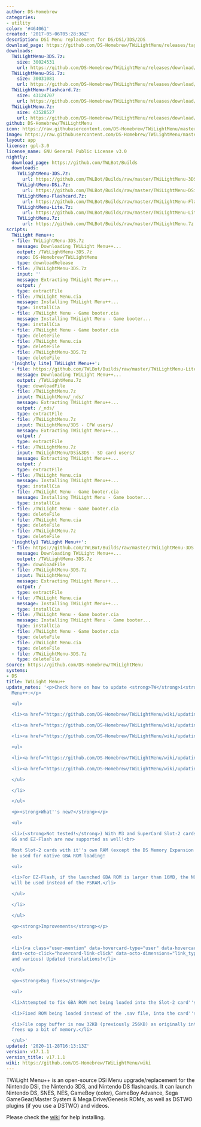 ```yaml
---
author: DS-Homebrew
categories:
- utility
color: '#464061'
created: '2017-05-06T05:28:36Z'
description: DSi Menu replacement for DS/DSi/3DS/2DS
download_page: https://github.com/DS-Homebrew/TWiLightMenu/releases/tag/v17.1.1
downloads:
  TWiLightMenu-3DS.7z:
    size: 30024531
    url: https://github.com/DS-Homebrew/TWiLightMenu/releases/download/v17.1.1/TWiLightMenu-3DS.7z
  TWiLightMenu-DSi.7z:
    size: 30031081
    url: https://github.com/DS-Homebrew/TWiLightMenu/releases/download/v17.1.1/TWiLightMenu-DSi.7z
  TWiLightMenu-Flashcard.7z:
    size: 43124707
    url: https://github.com/DS-Homebrew/TWiLightMenu/releases/download/v17.1.1/TWiLightMenu-Flashcard.7z
  TWiLightMenu.7z:
    size: 43528527
    url: https://github.com/DS-Homebrew/TWiLightMenu/releases/download/v17.1.1/TWiLightMenu.7z
github: DS-Homebrew/TWiLightMenu
icon: https://raw.githubusercontent.com/DS-Homebrew/TWiLightMenu/master/booter/Twilight%2B%2B-animated%20icon-fix.gif
image: https://raw.githubusercontent.com/DS-Homebrew/TWiLightMenu/master/logo.png
layout: app
license: gpl-3.0
license_name: GNU General Public License v3.0
nightly:
  download_page: https://github.com/TWLBot/Builds
  downloads:
    TWiLightMenu-3DS.7z:
      url: https://github.com/TWLBot/Builds/raw/master/TWiLightMenu-3DS.7z
    TWiLightMenu-DSi.7z:
      url: https://github.com/TWLBot/Builds/raw/master/TWiLightMenu-DSi.7z
    TWiLightMenu-Flashcard.7z:
      url: https://github.com/TWLBot/Builds/raw/master/TWiLightMenu-Flashcard.7z
    TWiLightMenu-Lite.7z:
      url: https://github.com/TWLBot/Builds/raw/master/TWiLightMenu-Lite.7z
    TWiLightMenu.7z:
      url: https://github.com/TWLBot/Builds/raw/master/TWiLightMenu.7z
scripts:
  TWiLight Menu++:
  - file: TWiLightMenu-3DS.7z
    message: Downloading TWiLight Menu++...
    output: /TWiLightMenu-3DS.7z
    repo: DS-Homebrew/TWiLightMenu
    type: downloadRelease
  - file: /TWiLightMenu-3DS.7z
    input: ''
    message: Extracting TWiLight Menu++...
    output: /
    type: extractFile
  - file: /TWiLight Menu.cia
    message: Installing TWiLight Menu++...
    type: installCia
  - file: /TWiLight Menu - Game booter.cia
    message: Installing TWiLight Menu - Game booter...
    type: installCia
  - file: /TWiLight Menu - Game booter.cia
    type: deleteFile
  - file: /TWiLight Menu.cia
    type: deleteFile
  - file: /TWiLightMenu-3DS.7z
    type: deleteFile
  '[nightly lite] TWiLight Menu++':
  - file: https://github.com/TWLBot/Builds/raw/master/TWiLightMenu-Lite.7z
    message: Downloading TWiLight Menu++...
    output: /TWiLightMenu.7z
    type: downloadFile
  - file: /TWiLightMenu.7z
    input: TWiLightMenu/_nds/
    message: Extracting TWiLight Menu++...
    output: /_nds/
    type: extractFile
  - file: /TWiLightMenu.7z
    input: TWiLightMenu/3DS - CFW users/
    message: Extracting TWiLight Menu++...
    output: /
    type: extractFile
  - file: /TWiLightMenu.7z
    input: TWiLightMenu/DSi&3DS - SD card users/
    message: Extracting TWiLight Menu++...
    output: /
    type: extractFile
  - file: /TWiLight Menu.cia
    message: Installing TWiLight Menu++...
    type: installCia
  - file: /TWiLight Menu - Game booter.cia
    message: Installing TWiLight Menu - Game booter...
    type: installCia
  - file: /TWiLight Menu - Game booter.cia
    type: deleteFile
  - file: /TWiLight Menu.cia
    type: deleteFile
  - file: /TWiLightMenu.7z
    type: deleteFile
  '[nightly] TWiLight Menu++':
  - file: https://github.com/TWLBot/Builds/raw/master/TWiLightMenu-3DS.7z
    message: Downloading TWiLight Menu++...
    output: /TWiLightMenu-3DS.7z
    type: downloadFile
  - file: /TWiLightMenu-3DS.7z
    input: TWiLightMenu/
    message: Extracting TWiLight Menu++...
    output: /
    type: extractFile
  - file: /TWiLight Menu.cia
    message: Installing TWiLight Menu++...
    type: installCia
  - file: /TWiLight Menu - Game booter.cia
    message: Installing TWiLight Menu - Game booter...
    type: installCia
  - file: /TWiLight Menu - Game booter.cia
    type: deleteFile
  - file: /TWiLight Menu.cia
    type: deleteFile
  - file: /TWiLightMenu-3DS.7z
    type: deleteFile
source: https://github.com/DS-Homebrew/TWiLightMenu
systems:
- DS
title: TWiLight Menu++
update_notes: '<p>Check here on how to update <strong>TW</strong>i<strong>L</strong>ight
  Menu++:</p>

  <ul>

  <li><a href="https://github.com/DS-Homebrew/TWiLightMenu/wiki/updating-%28flashcard%29">Flashcard</a></li>

  <li><a href="https://github.com/DS-Homebrew/TWiLightMenu/wiki/updating-%28dsi%29">DSi</a></li>

  <li><a href="https://github.com/DS-Homebrew/TWiLightMenu/wiki/updating-%283ds%29">3DS</a>

  <ul>

  <li><a href="https://github.com/DS-Homebrew/TWiLightMenu/wiki/updating-%283ds,-universal-updater%29">Universal-Updater</a></li>

  <li><a href="https://github.com/DS-Homebrew/TWiLightMenu/wiki/updating-%283ds,-manual%29">Manual</a></li>

  </ul>

  </li>

  </ul>

  <p><strong>What''s new?</strong></p>

  <ul>

  <li>(<strong>Not tested!</strong>) With M3 and SuperCard Slot-2 cards being supported,
  G6 and EZ-Flash are now supported as well!<br>

  Most Slot-2 cards with it''s own RAM (except the DS Memory Expansion Pak) can now
  be used for native GBA ROM loading!

  <ul>

  <li>For EZ-Flash, if the launched GBA ROM is larger than 16MB, the NOR Flash chip
  will be used instead of the PSRAM.</li>

  </ul>

  </li>

  </ul>

  <p><strong>Improvements</strong></p>

  <ul>

  <li>(<a class="user-mention" data-hovercard-type="user" data-hovercard-url="/users/Epicpkmn11/hovercard"
  data-octo-click="hovercard-link-click" data-octo-dimensions="link_type:self" href="https://github.com/Epicpkmn11">@Epicpkmn11</a>
  and various) Updated translations!</li>

  </ul>

  <p><strong>Bug fixes</strong></p>

  <ul>

  <li>Attempted to fix GBA ROM not being loaded into the Slot-2 card''s RAM.</li>

  <li>Fixed ROM being loaded instead of the .sav file, into the card''s SRAM.</li>

  <li>File copy buffer is now 32KB (previously 256KB) as originally intended, and
  frees up a bit of memory.</li>

  </ul>'
updated: '2020-11-28T16:13:13Z'
version: v17.1.1
version_title: v17.1.1
wiki: https://github.com/DS-Homebrew/TWiLightMenu/wiki
---
```

TWiLight Menu++ is an open-source DSi Menu upgrade/replacement for the Nintendo DSi, the Nintendo 3DS, and Nintendo DS flashcards. It can launch Nintendo DS, SNES, NES, GameBoy (color), GameBoy Advance, Sega GameGear/Master System & Mega Drive/Genesis ROMs, as well as DSTWO plugins (if you use a DSTWO) and videos.

Please check the [wiki](https://github.com/DS-Homebrew/TWiLightMenu/wiki) for help installing.